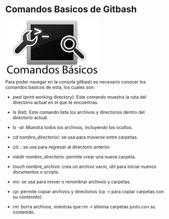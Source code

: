 # Comandos Basicos de Gitbash   
![alt text](image.png)


Para poder navegar en la consola gitbash es necesario conocer los comandos basicos de esta, los cuales son:  

- _pwd_  (print working directory): Este comando muestra la ruta del directorio actual en el que te encuentras.  

- _ls_ (list): Este comando lista los archivos y directorios dentro del directorio actual.
 
- _ls -al_:  Muestra todos los archivos, incluyendo los ocultos.  

- _cd nombre_directorio/_: se usa para moverse entre carpetas.  

- _cd.._: se usa para regresar al directorio anterior.  

- _mkdir nombre_directorio_: permite crear una nueva carpeta.  

- _touch nombre_archivo_: crea un archivo vacío, útil para iniciar nuevos documentos o scripts.  

- _mv_: se usa para mover o renombrar archivos y carpetas.  

- _cp_: permite copiar archivos y directorios (cp -r para copiar carpetas con su contenido).  

- _rm_: borra archivos, mientras que rm -r elimina carpetas junto con su contenido.



